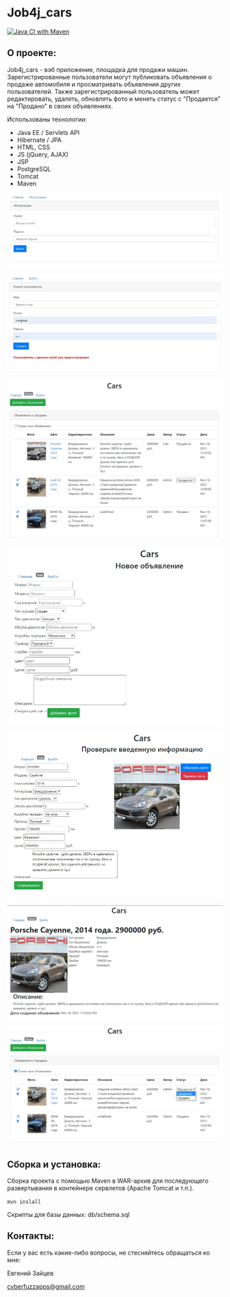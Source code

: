 # Job4j_cars

[![Java CI with Maven](https://github.com/CyberfuzZ-Apps/job4j_cars/actions/workflows/maven.yml/badge.svg)](https://github.com/CyberfuzZ-Apps/job4j_cars/actions/workflows/maven.yml)

## О проекте:

Job4j_cars - вэб приложение, площадка для продажи машин. 
Зарегистрированные пользователи могут публиковать объявления
о продаже автомобиля и просматривать объявления других пользователей.
Также зарегистрированный пользователь может редактировать, удалять, 
обновлять фото и менять статус с "Продается" на "Продано" в своих объявлениях.

Использованы технологии:

- Java EE / Servlets API
- Hibernate / JPA
- HTML, CSS
- JS (jQuery, AJAX)
- JSP
- PostgreSQL
- Tomcat
- Maven

![](images/1.jpg)

![](images/2.jpg)

![](images/5.jpg)

![](images/3.jpg)

![](images/4.jpg)

![](images/7.jpg)

![](images/6.jpg)

## Сборка и установка:
Сборка проекта с помощью Maven в WAR-архив для последующего
развертывания в контейнере сервлетов (Apache Tomcat и т.п.).

`mvn inslall`

Скрипты для базы данных: db/schema.sql

## Контакты:
Если у вас есть какие-либо вопросы, не стесняйтесь обращаться ко мне:

Евгений Зайцев

[cyberfuzzapps@gmail.com](mailto:cyberfuzzapps@gmail.com)
